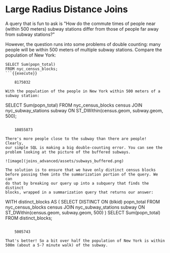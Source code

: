 Large Radius Distance Joins
==================

A query that is fun to ask is "How do the commute times of people near
(within 500 meters) subway stations differ from those of people far away
from subway stations?"

However, the question runs into some problems of double counting: many
people will be within 500 meters of multiple subway stations. Compare
the population of New York:

``` 
SELECT Sum(popn_total)
FROM nyc_census_blocks;
```{{execute}}

    8175032

With the population of the people in New York within 500 meters of a
subway station:

```
SELECT Sum(popn_total)
FROM nyc_census_blocks census
JOIN nyc_subway_stations subway
ON ST_DWithin(census.geom, subway.geom, 500);
```{{execute}}

    10855873

There's more people close to the subway than there are people! Clearly,
our simple SQL is making a big double-counting error. You can see the
problem looking at the picture of the buffered subways.

![image](joins_advanced/assets/subways_buffered.png)

The solution is to ensure that we have only distinct census blocks
before passing them into the summarization portion of the query. We can
do that by breaking our query up into a subquery that finds the distinct
blocks, wrapped in a summarization query that returns our answer:

```
WITH distinct_blocks AS (
  SELECT DISTINCT ON (blkid) popn_total
  FROM nyc_census_blocks census
  JOIN nyc_subway_stations subway
  ON ST_DWithin(census.geom, subway.geom, 500)
)
SELECT Sum(popn_total)
FROM distinct_blocks;
```{{execute}}

    5005743

That's better! So a bit over half the population of New York is within
500m (about a 5-7 minute walk) of the subway.
